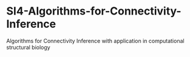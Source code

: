 # SI4-Algorithms-for-Connectivity-Inference

Algorithms for Connectivity Inference with application in computational structural biology
